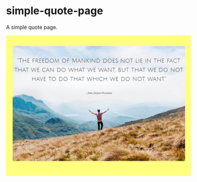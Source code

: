 # simple-quote-page
A simple quote page.

![simple-quote](https://github.com/Cojanu1991/simple-quote-page/blob/master/quote.png?raw=true)
